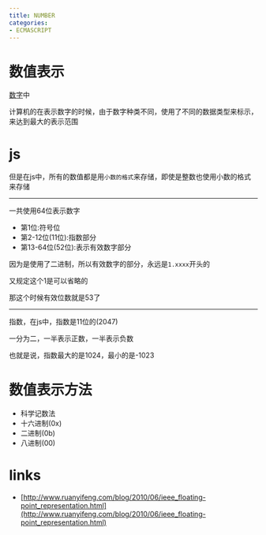 ```yaml
---
title: NUMBER
categories:
- ECMASCRIPT
---
```


# 数值表示
[数字](./COMPUTER/数字.md)中

计算机的在表示数字的时候，由于数字种类不同，使用了不同的数据类型来标示，来达到最大的表示范围



# js

但是在js中，所有的数值都是用`小数的格式`来存储，即使是整数也使用小数的格式来存储

-------------

一共使用64位表示数字

- 第1位:符号位
- 第2-12位(11位):指数部分
- 第13-64位(52位):表示有效数字部分

因为是使用了二进制，所以有效数字的部分，永远是`1.xxxx`开头的

又规定这个1是可以省略的

那这个时候有效位数就是53了


----------------
指数，在js中，指数是11位的(2047)

一分为二，一半表示正数，一半表示负数

也就是说，指数最大的是1024，最小的是-1023


# 数值表示方法

- 科学记数法
- 十六进制(0x)
- 二进制(0b)
- 八进制(00)


# links
- [http://www.ruanyifeng.com/blog/2010/06/ieee_floating-point_representation.html](http://www.ruanyifeng.com/blog/2010/06/ieee_floating-point_representation.html)